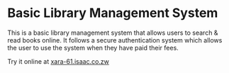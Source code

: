 # Basic Library Management System

This is a basic library management system that allows users to search &amp; read books online. It follows a secure authentication system which allows the user to use the system when they have paid their fees.

Try it online at [xara-61.isaac.co.zw](https://xara-61.isaac.co.zw)